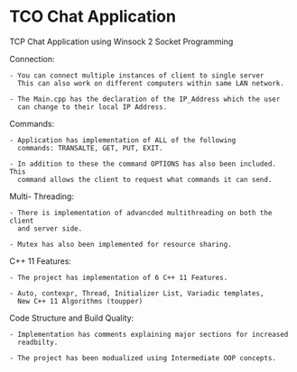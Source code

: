 # TCO Chat Application
TCP Chat Application using Winsock 2 Socket Programming



Connection: 

	- You can connect multiple instances of client to single server
	  This can also work on different computers within same LAN network. 

	- The Main.cpp has the declaration of the IP_Address which the user
	  can change to their local IP Address. 



Commands: 

	- Application has implementation of ALL of the following
	  commands: TRANSALTE, GET, PUT, EXIT. 

	- In addition to these the command OPTIONS has also been included. This
	  command allows the client to request what commands it can send. 



Multi- Threading: 

	- There is implementation of advancded multithreading on both the client
	  and server side.

	- Mutex has also been implemented for resource sharing. 



C++ 11 Features: 

	- The project has implementation of 6 C++ 11 Features. 

	- Auto, contexpr, Thread, Initializer List, Variadic templates,
	  New C++ 11 Algorithms (toupper)



Code Structure and Build Quality: 

	- Implementation has comments explaining major sections for increased
	  readbilty. 

	- The project has been modualized using Intermediate OOP concepts. 

